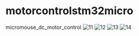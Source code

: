 # motorcontrolstm32micro
micromouse_dc_motor_control
![11](https://user-images.githubusercontent.com/56202060/170324791-0647735a-35c0-47ad-94cd-28ab7ce73086.PNG)
![12](https://user-images.githubusercontent.com/56202060/170324852-5fa412db-6e14-4a50-8b0b-f1d73abcb9b3.PNG)
![13](https://user-images.githubusercontent.com/56202060/170324893-459c5acc-4d1f-4d02-a574-052c36a5d1c3.PNG)
![14](https://user-images.githubusercontent.com/56202060/170324939-a928b7df-34a8-4b9a-b4dd-f01317ca135b.PNG)
